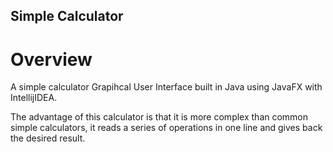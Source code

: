 ## Simple Calculator
# Overview
A simple calculator Grapihcal User Interface built in Java using JavaFX with IntellijIDEA.

The advantage of this calculator is that it is more complex than common simple calculators, it reads a series of operations in one line and gives back the desired result.

